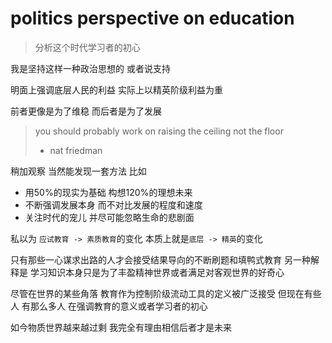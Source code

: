 # politics perspective on education

> 分析这个时代学习者的初心

我是坚持这样一种政治思想的
或者说支持

明面上强调底层人民的利益
实际上以精英阶级利益为重

前者更像是为了维稳 而后者是为了发展

> you should probably work on raising the ceiling not the floor
> - nat friedman

稍加观察 当然能发现一套方法
比如
- 用50%的现实为基础 构想120%的理想未来
- 不断强调发展本身 而不对比发展的程度和速度
- 关注时代的宠儿 并尽可能忽略生命的悲剧面

私以为
`应试教育 -> 素质教育`的变化
本质上就是`底层 -> 精英`的变化

只有那些一心谋求出路的人才会接受结果导向的不断刷题和填鸭式教育
另一种解释是
学习知识本身只是为了丰盈精神世界或者满足对客观世界的好奇心

尽管在世界的某些角落
教育作为控制阶级流动工具的定义被广泛接受
但现在有些人
有那么多人
在强调教育的意义或者学习者的初心

如今物质世界越来越过剩
我完全有理由相信后者才是未来







